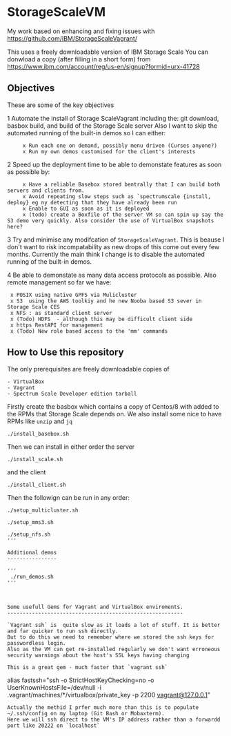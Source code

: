 StorageScaleVM
==============
My work based on enhancing and fixing issues with https://github.com/IBM/StorageScaleVagrant/

This uses a freely downloadable version of IBM Storage Scale
You can donwload a copy (after filling in a short form) from https://www.ibm.com/account/reg/us-en/signup?formid=urx-41728

Objectives
----------

These are some of the key objectives
    
   1 Automate the install of Storage ScaleVagrant including the: git download, basbox build, and build of the Storage Scale server
   Also I want to skip the automated running of the built-in demos so I can either:
   
         x Run each one on demand, possibly menu driven (Curses anyone?)
         x Run my own demos customised for the client's interests
   
   2 Speed up the deployment time to be able to demonstate features as soon as possible by:
   
         x Have a reliable Basebox stored bentrally that I can build both servers and clients from.
         x Avoid repeating slow steps such as `spectrumscale {install, deploy} eg ny detecting that they have already been run
         x Enable to GUI as soon as it is deployed
         x (todo) create a Boxfile of the server VM so can spin up say the S3 demo very quickly. Also consider the use of VirtualBox snapshots here?
   
   3 Try and minimise any modifcation of `StorageScaleVagrant`. This is beause I don't want to risk incompatability as new drops of this come out every few months.  Currently the main think I change is to disable the automated running of the built-in demos.
   
   4 Be able to demonstate as many data access protocols as possible. Also remote management
     so far we have:
     
     x POSIX using native GPFS via Mulicluster
     x S3  using the AWS toolkiy and he new Nooba based S3 sever in Storage Scale CES
     x NFS : as standard client server
     x (Todo) HDFS  - although this may be difficult client side
     x https RestAPI for management
     x (Todo) New role based access to the 'mm' commands

How to Use this repository
--------------------------

The only prerequisites are freely downloadable copies of

    - VirtualBox
    - Vagrant
    - Spectrum Scale Developer edition tarball

Firstly create the basbox which contains a copy of Centos/8 with added to the RPMs that Storage Scale depends on. We also install some nice to have RPMs like `unzip` and `jq`
```
./install_basebox.sh
```
Then we can install in either order the server
```
./install_scale.sh
```
and the client
```
./install_client.sh
```
Then the followign can be run in any order:
```
./setup_multicluster.sh

./setup_mms3.sh

./setup_nfs.sh
'''

Additional demos
----------------

'''
 ./run_demos.sh
'''
    
     

Some usefull Gems for Vagrant and VirtualBox enviroments.
---------------------------------------------------------

`Vagrant ssh` is  quite slow as it loads a lot of stuff. It is better and far quicker to run ssh directly. 
But to do this we need to remember where we stored the ssh keys for passwordless login. 
Also as the VM can get re-installed regularly we don't want erroneous security warnings about the host's SSL keys having changing 

This is a great gem - much faster that `vagrant ssh`
```
alias fastssh="ssh -o StrictHostKeyChecking=no -o UserKnownHostsFile=/dev/null -i .vagrant/machines/*/virtualbox/private_key -p 2200 vagrant@127.0.0.1"
```
Actually the methid I prfer much more than this is to populate ~/.ssh/config on my laptop (Git Bash or Mobaxterm).
Here we will ssh direct to the VM's IP address rather than a forwardd port like 20222 on `localhost`


